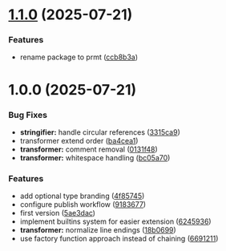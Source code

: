# [1.1.0](https://github.com/TimoBechtel/prmt/compare/v1.0.0...v1.1.0) (2025-07-21)


### Features

* rename package to prmt ([ccb8b3a](https://github.com/TimoBechtel/prmt/commit/ccb8b3a97803b3283558e95d4f47a24797b93eb6))

# 1.0.0 (2025-07-21)


### Bug Fixes

* **stringifier:** handle circular references ([3315ca9](https://github.com/TimoBechtel/prmpt/commit/3315ca954c0faf1d34f0b56d5ed23e69cfd2de8b))
* transformer extend order ([ba4cea1](https://github.com/TimoBechtel/prmpt/commit/ba4cea1447a2b521ff038800af86c59fc52ea5a0))
* **transformer:** comment removal ([0131f48](https://github.com/TimoBechtel/prmpt/commit/0131f4813b8b1f2d60c4e91ef7f4a183d05dfde8))
* **transformer:** whitespace handling ([bc05a70](https://github.com/TimoBechtel/prmpt/commit/bc05a708e66e6f5fa99ccf9be433259b4f8b11e2))


### Features

* add optional type branding ([4f85745](https://github.com/TimoBechtel/prmpt/commit/4f85745bf3aa9ce196bbcabc6efa4f2f74067ed3))
* configure publish workflow ([9183677](https://github.com/TimoBechtel/prmpt/commit/9183677693f6696f6f905d0452d433a38beef589))
* first version ([5ae3dac](https://github.com/TimoBechtel/prmpt/commit/5ae3dac128306bfe6263332d6c10b4c2a617f81a))
* implement builtins system for easier extension ([6245936](https://github.com/TimoBechtel/prmpt/commit/6245936eec0007818e6e21efd461274ad6e40d0d))
* **transformer:** normalize line endings ([18b0699](https://github.com/TimoBechtel/prmpt/commit/18b0699bdc13166b2a8335c98b2ba441199a86f6))
* use factory function approach instead of chaining ([6691211](https://github.com/TimoBechtel/prmpt/commit/6691211ad97d27feaf760c772ce0c1785bf402cd))
